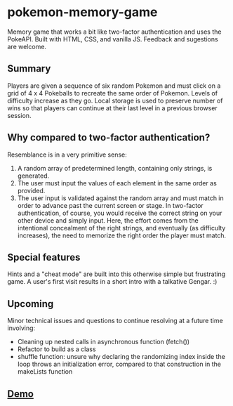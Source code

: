 # pokemon-memory-game
Memory game that works a bit like two-factor authentication and uses the PokeAPI. Built with HTML, CSS, and vanilla JS. Feedback and sugestions are welcome.

## Summary
Players are given a sequence of six random Pokemon and must click on a grid of 4 x 4 Pokeballs to recreate the same order of Pokemon. Levels of difficulty increase as they go. Local storage is used to preserve number of wins so that players can continue at their last level in a previous browser session.

## Why compared to two-factor authentication?
Resemblance is in a very primitive sense: 
1. A random array of predetermined length, containing only strings, is generated.
2. The user must input the values of each element in the same order as provided.
3. The user input is validated against the random array and must match in order to advance past the current screen or stage. 
In two-factor authentication, of course, you would receive the correct string on your other device and simply input. Here, the effort comes from the intentional concealment of the right strings, and eventually (as difficulty increases), the need to memorize the right order the player must match.

## Special features
Hints and a "cheat mode" are built into this otherwise simple but frustrating game.
A user's first visit results in a short intro with a talkative Gengar. :)


## Upcoming
Minor technical issues and questions to continue resolving at a future time involving: 
- Cleaning up nested calls in asynchronous function (fetch())
- Refactor to build as a class
- shuffle function: unsure why declaring the randomizing index inside the loop throws an initialization error, compared to that construction in the makeLists function

## [Demo](https://h-yung.github.io/pokemon-memory-game/)
